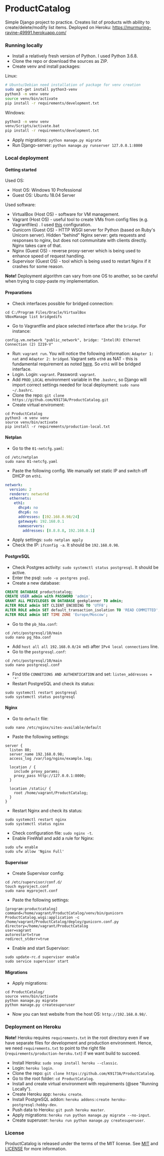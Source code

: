 # ProductCatalog
Simple Django project to practice. Creates list of products with ability to create/delete/modify list items.
Deployed on Heroku:  https://murmuring-ravine-49991.herokuapp.com/

### Running locally

* Install a relatively fresh version of Python. I used Python 3.6.8.
* Clone the repo or download the sources as ZIP.
* Create venv and install packages:

Linux:
```bash
# Ubuntu/Debian need installation of package for venv creation
sudo apt-get install python3-venv
python3 -m venv venv
source venv/bin/activate
pip install -r requirements/development.txt
```
Windows:
```bash
python3 -m venv venv
venv/Scripts/activate.bat
pip install -r requirements/development.txt
```

* Apply migrations: `python manage.py migrate`
* Run Django-server: `python manage.py runserver 127.0.0.1:8000`

### Local deployment
#### Getting started

Used OS:
* Host OS: Windows 10 Professional
* Guest OS: Ubuntu 18.04 Server

Used software:
* VirtualBox (Host OS) - software for VM management.
* Vagrant (Host OS) - useful tool to create VMs from config files (e.g. Vagrantfiles) . I used [this](https://github.com/K9173A/vagrantfiles/tree/master/ubuntu-18.04-server-amd) configuration.
* Gunicorn (Guest OS) - HTTP WSGI server for Python (based on Ruby's Unicorn server). Hidden "behind" Nginx server: gets requests and responses to nginx, but does not communitate with clients directly. Nginx takes care of that.
* Nginx (Guest OS) - reverse proxy-server which is being used to enhance speed of request handling.
* Supervisor (Guest OS) - tool which is being used to restart Nginx if it crashes for some reason.

**Note!** Deployment algorithm can vary from one OS to another, so be careful when trying to copy-paste my implementation.

#### Preparations

* Check interfaces possible for bridged connection:
```
cd C:/Program Files/Oracle/VirtualBox
VBoxManage list bridgedifs
```
* Go to Vagrantfile and place selected interface after the `bridge`. For instance:
```
config.vm.network "public_network", bridge: "Intel(R) Ethernet Connection (2) I219-V"
```
* Run: `vagrant run`. You will notice the following information: `Adapter 1: nat` and `Adapter 2: bridged`. Vagrant sets `eth0` as NAT - this is fundamental requirement as noted [here](https://github.com/hashicorp/vagrant/issues/2093). So `eth1` will be bridged interface.
* Login. Login: `vagrant`. Password: `vagrant`.
* Add `PROD_LOCAL` environment variable in the `.bashrc`, so Django will import correct settings needed for local deployment: `sudo nano ~/.bashrc`.
* Clone the repo: `git clone https://github.com/K9173A/ProductCatalog.git`
* Create virtual enviroment:
```
cd ProductCatalog
python3 -m venv venv
source venv/bin/activate
pip install -r requirements/production-local.txt
```

#### Netplan

* Go to the `01-netcfg.yaml`:
```
cd /etc/netplan
sudo nano 01-netcfg.yaml
```
* Paste the following config. We manually set static IP and switch off DHCP on `eth1`.
```yaml
network:
  version: 2
  renderer: networkd
  ethernets:
    eth1:
      dhcp4: no
      dhcp6: no
      addresses: [192.168.0.98/24]
      gateway4: 192.168.0.1
      nameservers:
        addresses: [8.8.8.8, 192.168.0.1]
```
* Apply settings: `sudo netplan apply`
* Check the IP: `ifconfig -a`. It should be `192.168.0.98`.

#### PostgreSQL

* Check Postgres activity: `sudo systemctl status postgresql`. It should be active.
* Enter the psql: `sudo -u postgres psql`.
* Create a new database:
```sql
CREATE DATABASE productcatalog;
CREATE USER admin with PASSWORD 'admin';
GRANT ALL PRIVILEGES ON DATABASE geekplanner TO admin;
ALTER ROLE admin SET CLIENT_ENCODING TO 'UTF8';
ALTER ROLE admin SET default_transaction_isolation TO 'READ COMMITTED';
ALTER ROLE admin SET TIME ZONE 'Europe/Moscow';
```
* Go to the `pb_hba.conf`:
```
cd /etc/postgresql/10/main
sudo nano pg_hba.conf
```
* Add `host all all 192.168.0.0/24 md5` after `IPv4 local connections` line.
* Go to the `postgresql.conf`:
```
cd /etc/postgresql/10/main
sudo nano postgresql.conf
```
* Find title `CONNETIONS AND AUTHENTICATION` and set: `listen_addresses = '*'`
* Restart PostgreSQL and check its status:
```
sudo systemctl restart postgresql
sudo systemctl status postgresql
```

#### Nginx

* Go to `default` file:
```
sudo nano /etc/nginx/sites-available/default
```
* Paste the following settings:
```
server {
  listen 80;
  server_name 192.168.0.98;
  access_log /var/log/nginx/example.log;

  location / {
    include proxy_params;
    proxy_pass http://127.0.0.1:8000;
  }

  location /static/ {
    root /home/vagrant/ProductCatalog;
  }
}
```
* Restart Nginx and check its status: 
```
sudo systemctl restart nginx
sudo systemctl status nginx
```
* Check configuration file: `sudo nginx -t`.
* Enable FireWall and  add a rule for Nginx:
```
sudo ufw enable
sudo ufw allow 'Nginx Full'
```

#### Supervisor

* Create Supervisor config:
```
cd /etc/supervisor/conf.d/
touch myproject.conf
sudo nano myproject.conf
```
* Paste the following settings:
```
[program:productcatalog]
command=/home/vagrant/ProductCatalog/venv/bin/gunicorn ProductCatalog.wsgi:application -c /home/vagrant/ProductCatalog/deploy/gunicorn.conf.py
directory=/home/vagrant/ProductCatalog
user=vagrant
autorestart=true
redirect_stderr=true
```
* Enable and start Supervisor:
```
sudo update-rc.d supervisor enable
sudo service supervisor start
```

#### Migrations
* Apply migrations:
```
cd ProductCatalog/
source venv/bin/activate
python manage.py migrate
python manage.py createsuperuser
```
* Now you can test website from the host OS: `http://192.168.0.98/`.

### Deployment on Heroku

**Note!** Heroku requires `requirements.txt` in the root directory even if we have separate files for
development and production environment. Hence, we need `requirements.txt` to point to the right
file (`requirements/production-heroku.txt`) if we want build to succeed.

* Install Heroku: `sudo snap install heroku --classic`.
* Login: `heroku login`.
* Clone the repo: `git clone https://github.com/K9173A/ProductCatalog`.
* Go to the root folder: `cd ProductCatalog`.
* Install and create virtual environment with requirements (@see "Running Locally").
* Create Heroku app: `heroku create`.
* Install PostgreSQL addon: `heroku addons:create heroku-postgresql:hobby-dev`.
* Push data to Heroku: `git push heroku master`.
* Apply migrations: `heroku run python manage.py migrate --no-input`.
* Create superuser: `heroku run python manage.py createsuperuser`.

### License
ProductCatalog is released under the terms of the MIT license.  See [MIT](https://opensource.org/licenses/MIT) and [LICENSE](https://github.com/K9173A/ProductCatalog/blob/master/LICENSE) for more information.
